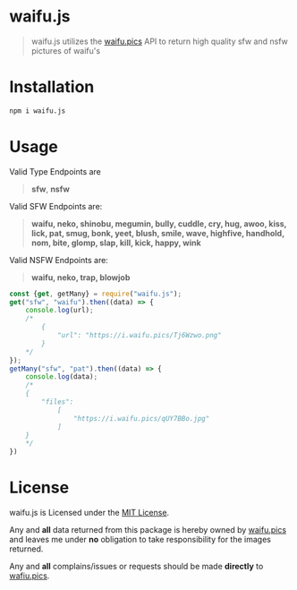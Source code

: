 # waifu.js
> waifu.js utilizes the [waifu.pics](https://waifu.pics/) API to return high quality sfw and nsfw pictures of waifu's

# Installation
```bash
npm i waifu.js
```

# Usage
Valid Type Endpoints are 
> **sfw**, **nsfw**

Valid SFW Endpoints are:
> **waifu, neko, shinobu, megumin, bully, cuddle, cry, hug, awoo, kiss, lick, pat, smug, bonk, yeet, blush, smile, wave, highfive, handhold, nom, bite, glomp, slap, kill, kick, happy, wink**

Valid NSFW Endpoints are:
> **waifu, neko, trap, blowjob**

```javascript
const {get, getMany} = require("waifu.js");
get("sfw", "waifu").then((data) => {
    console.log(url);
    /*
        {
            "url": "https://i.waifu.pics/Tj6Wzwo.png"
        }
    */
});
getMany("sfw", "pat").then((data) => {
    console.log(data);
    /*
    {
        "files": 
            [
                "https://i.waifu.pics/qUY7BBo.jpg"
            ]
    }
    */
})
```

# License
waifu.js is Licensed under the [MIT License](https://github.com/MattPlays/waifu.js/blob/main/LICENSE).

Any and **all** data returned from this package is hereby owned by [waifu.pics](https://wafiu.pics, "Waifu Pics Website") and leaves me under **no** obligation to take responsibility for the images returned.

Any and **all** complains/issues or requests should be made **directly** to [wafiu.pics](https://github.com/Waifu-pics/waifu-api, "Waifu Pics Github").